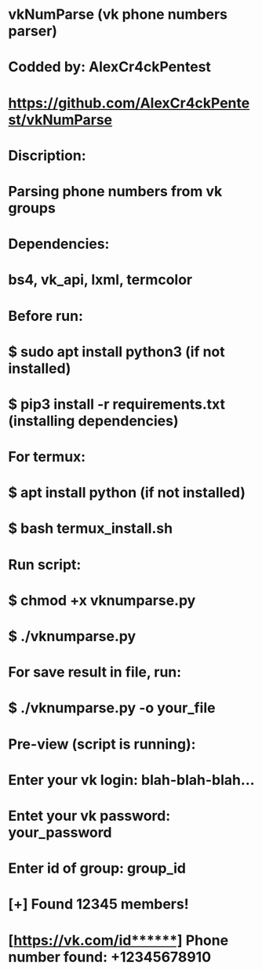# vkNumParse (vk phone numbers parser)
# Codded by: AlexCr4ckPentest
# https://github.com/AlexCr4ckPentest/vkNumParse

# Discription:
# Parsing phone numbers from vk groups

# Dependencies:
# bs4, vk_api, lxml, termcolor

# Before run:
# $ sudo apt install python3 (if not installed)
# $ pip3 install -r requirements.txt (installing dependencies)
# For termux:
# $ apt install python (if not installed)
# $ bash termux_install.sh

# Run script:
# $ chmod +x vknumparse.py
# $ ./vknumparse.py

# For save result in file, run:
# $ ./vknumparse.py -o your_file

# Pre-view (script is running):
# Enter your vk login: blah-blah-blah...
# Entet your vk password: your_password
# Enter id of group: group_id
# [+] Found 12345 members!
# [https://vk.com/id******] Phone number found: +12345678910
